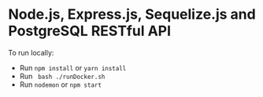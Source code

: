 # Node.js, Express.js, Sequelize.js and PostgreSQL RESTful API


To run locally:


* Run `npm install` or `yarn install`
* Run ` bash ./runDocker.sh` 
* Run `nodemon` or `npm start`
